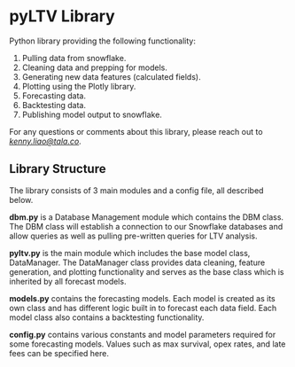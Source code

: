 # pyLTV Library

Python library providing the following functionality:
1. Pulling data from snowflake. 
2. Cleaning data and prepping for models. 
3. Generating new data features (calculated fields). 
4. Plotting using the Plotly library. 
5. Forecasting data. 
6. Backtesting data. 
7. Publishing model output to snowflake.

For any questions or comments about this library, please reach out to *kenny.liao@tala.co*.

## Library Structure
The library consists of 3 main modules and a config file, all described below.

**dbm.py** is a Database Management module which contains the DBM class. The DBM class will establish a connection to
our Snowflake databases and allow queries as well as pulling pre-written queries for LTV analysis.

**pyltv.py** is the main module which includes the base model class, DataManager. The DataManager class provides data
cleaning, feature generation, and plotting functionality and serves as the base class which is inherited by all
forecast models.

**models.py** contains the forecasting models. Each model is created as its own class and has different logic built in
to forecast each data field. Each model class also contains a backtesting functionality.

**config.py** contains various constants and model parameters required for some forecasting models. Values such as max
survival, opex rates, and late fees can be specified here.